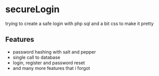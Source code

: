 
# secureLogin

trying to create a safe login with php sql and a bit css to make it pretty


## Features

- password hashing with salt and pepper
- single call to database
- login, register and password reset
- and many more features that i forgot
